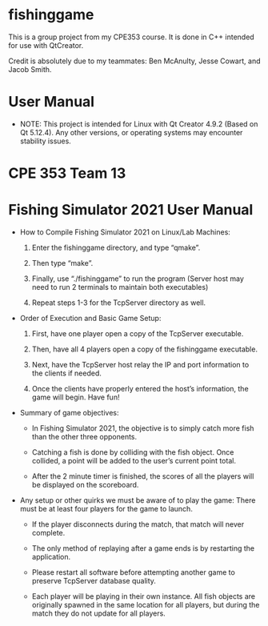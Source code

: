 # fishinggame
This is a group project from my CPE353 course. It is done in C++ intended for use with QtCreator. 

Credit is absolutely due to my teammates: Ben McAnulty, Jesse Cowart, and Jacob Smith.

# User Manual
- NOTE: This project is intended for Linux with Qt Creator 4.9.2 (Based on Qt 5.12.4). Any other versions, or operating systems may encounter stability issues. 

# CPE 353 Team 13 
# Fishing Simulator 2021 User Manual

- How to Compile Fishing Simulator 2021 on Linux/Lab Machines:

    1. Enter the fishinggame directory, and type “qmake”.

    2. Then type “make”.

    3. Finally, use “./fishinggame” to run the program (Server host may need to run 2 terminals to maintain both executables)

    4. Repeat steps 1-3 for the TcpServer directory as well.
  
- Order of Execution and Basic Game Setup:

    1. First, have one player open a copy of the TcpServer executable.

    2. Then, have all 4 players open a copy of the fishinggame executable. 

    3. Next, have the TcpServer host relay the IP and port information to the clients if needed.

    4. Once the clients have properly entered the host’s information, the game will begin. Have fun! 
  
- Summary of game objectives:

    + In Fishing Simulator 2021, the objective is to simply catch more fish than the other three opponents.

    + Catching a fish is done by colliding with the fish object. Once collided, a point will be added to the user’s current point total.

    + After the 2 minute timer is finished, the scores of all the players will be displayed on the scoreboard.
  
- Any setup or other quirks we must be aware of to play the game:
    There must be at least four players for the game to launch.
    
    + If the player disconnects during the match, that match will never complete.
    
    + The only method of replaying after a game ends is by restarting the application.
    
    + Please restart all software before attempting another game to preserve TcpServer database quality. 
    
    + Each player will be playing in their own instance. All fish objects are originally spawned in the same location for all players, but during the match they do not update for all players.

